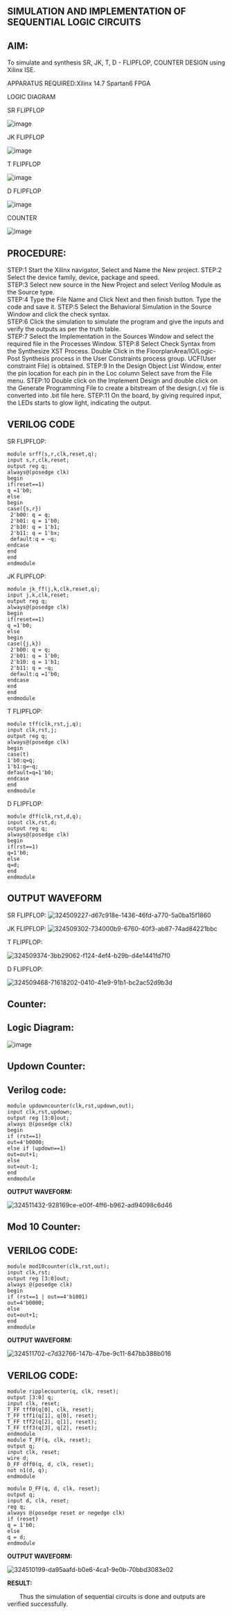 ## SIMULATION AND IMPLEMENTATION OF SEQUENTIAL LOGIC CIRCUITS                                                                                     
## AIM: 
To simulate and synthesis SR, JK, T, D - FLIPFLOP, COUNTER DESIGN using Xilinx ISE.

APPARATUS REQUIRED:Xilinx 14.7 Spartan6 FPGA

LOGIC DIAGRAM

SR FLIPFLOP

![image](https://github.com/navaneethans/VLSI-LAB-EXP-4/assets/6987778/77fb7f38-5649-4778-a987-8468df9ea3c3)


JK FLIPFLOP

![image](https://github.com/navaneethans/VLSI-LAB-EXP-4/assets/6987778/1510e030-4ddc-42b1-88ce-d00f6f0dc7e6)

T FLIPFLOP

![image](https://github.com/navaneethans/VLSI-LAB-EXP-4/assets/6987778/7a020379-efb1-4104-85ee-439d660baa08)


D FLIPFLOP

![image](https://github.com/navaneethans/VLSI-LAB-EXP-4/assets/6987778/dda843c5-f0a0-4b51-93a2-eaa4b7fa8aa0)


COUNTER

![image](https://github.com/navaneethans/VLSI-LAB-EXP-4/assets/6987778/a1fc5f68-aafb-49a1-93d2-779529f525fa)


  
## PROCEDURE:
STEP:1  Start  the Xilinx navigator, Select and Name the New project.
STEP:2  Select the device family, device, package and speed.       
STEP:3  Select new source in the New Project and select Verilog Module as the Source type.                       
STEP:4  Type the File Name and Click Next and then finish button. Type the code and save it.
STEP:5  Select the Behavioral Simulation in the Source Window and click the check syntax.                       
STEP:6  Click the simulation to simulate the program and  give the inputs and verify the outputs as per the truth table.               
STEP:7  Select the Implementation in the Sources Window and select the required file in the Processes Window.
STEP:8  Select Check Syntax from the Synthesize  XST Process. Double Click in the  FloorplanArea/IO/Logic-Post Synthesis process in the User Constraints process group. UCF(User constraint File) is obtained. 
STEP:9  In the Design Object List Window, enter the pin location for each pin in the Loc column Select save from the File menu.
STEP:10 Double click on the Implement Design and double click on the Generate Programming File to create a bitstream of the design.(.v) file is converted into .bit file here.
STEP:11  On the board, by giving required input, the LEDs starts to glow light, indicating the output.

## VERILOG CODE
 SR FLIPFLOP:
```
module srff(s,r,clk,reset,q);
input s,r,clk,reset;
output reg q;
always@(posedge clk)
begin
if(reset==1)
q =1'b0;
else 
begin
case({s,r})
 2'b00: q = q;
 2'b01: q = 1'b0;
 2'b10: q = 1'b1;
 2'b11: q = 1'bx;
 default:q = ~q;
endcase
end 
end
endmodule
```
JK FLIPFLOP:

```
module jk_ff(j,k,clk,reset,q);
input j,k,clk,reset;
output reg q;
always@(posedge clk)
begin
if(reset==1)
q =1'b0;
else 
begin
case({j,k})
 2'b00: q = q;
 2'b01: q = 1'b0;
 2'b10: q = 1'b1;
 2'b11: q = ~q;
 default:q =1'b0;
endcase
end 
end
endmodule
```
T FLIPFLOP:
```
module tff(clk,rst,j,q);
input clk,rst,j;
output reg q;
always@(posedge clk)
begin
case(t)
1'b0:q=q;
1'b1:q=~q;
default=q=1'b0;
endcase
end
endmodule
```
D FLIPFLOP:
```
module dff(clk,rst,d,q);
input clk,rst,d;
output reg q;
always@(posedge clk)
begin
if(rst==1)
q=1'b0;
else
q=d;
end
endmodule
```

## OUTPUT WAVEFORM
 SR FLIPFLOP:
![324509227-d67c918e-1436-46fd-a770-5a0ba15f1860](https://github.com/Subash190/VLSI-LAB-EXP-4/assets/162429716/13e1f33c-1adf-4dc3-88d0-5279b36fd951)

JK FLIPFLOP:
![324509302-734000b9-6760-40f3-ab87-74ad84221bbc](https://github.com/Subash190/VLSI-LAB-EXP-4/assets/162429716/76b74f95-caec-4992-8221-175b0c9769ae)


T FLIPFLOP:

![324509374-3bb29062-f124-4ef4-b29b-d4e1441fd7f0](https://github.com/Subash190/VLSI-LAB-EXP-4/assets/162429716/36eeb124-118b-449e-b6dc-a5728784779f)


D FLIPFLOP:

![324509468-71618202-0410-41e9-91b1-bc2ac52d9b3d](https://github.com/Subash190/VLSI-LAB-EXP-4/assets/162429716/29d6adcf-8752-4d13-97bd-b519ee40a844)


## Counter:
## Logic Diagram:

![image](https://github.com/navaneethans/VLSI-LAB-EXP-4/assets/6987778/a1fc5f68-aafb-49a1-93d2-779529f525fa)
## Updown Counter:
## Verilog code:

```
module updowncounter(clk,rst,updown,out);
input clk,rst,updown;
output reg [3:0]out;
always @(posedge clk)
begin
if (rst==1)
out=4'b0000;
else if (updown==1)
out=out+1;
else
out=out-1;
end
endmodule
```
**OUTPUT WAVEFORM:**


![324511432-928169ce-e00f-4ff6-b962-ad94098c6d46](https://github.com/Subash190/VLSI-LAB-EXP-4/assets/162429716/2f263b21-ebe3-4933-86e9-7dd0b55b2af3)

## Mod 10 Counter:
## VERILOG CODE:


```
module mod10counter(clk,rst,out);
input clk,rst;
output reg [3:0]out;
always @(posedge clk)
begin
if (rst==1 | out==4'b1001)
out=4'b0000;
else
out=out+1;
end
endmodule
```

**OUTPUT WAVEFORM:**


![324511702-c7d32766-147b-47be-9c11-847bb388b016](https://github.com/Subash190/VLSI-LAB-EXP-4/assets/162429716/debf0c5e-f52f-4f53-8d76-d85362143882)



## VERILOG CODE:

```
module ripplecounter(q, clk, reset);
output [3:0] q;
input clk, reset;
T_FF tff0(q[0], clk, reset);
T_FF tff1(q[1], q[0], reset);
T_FF tff2(q[2], q[1], reset);
T_FF tff3(q[3], q[2], reset);
endmodule
module T_FF(q, clk, reset);
output q;
input clk, reset;
wire d;
D_FF dff0(q, d, clk, reset);
not n1(d, q); 
endmodule

module D_FF(q, d, clk, reset);
output q;
input d, clk, reset;
reg q;
always @(posedge reset or negedge clk)
if (reset)
q = 1'b0;
else
q = d;
endmodule
```
**OUTPUT WAVEFORM:**

![324510199-da95aafd-b0e6-4ca1-9e0b-70bbd3083e02](https://github.com/Subash190/VLSI-LAB-EXP-4/assets/162429716/a64e330a-45e5-4f46-9246-a498a67cbaec)


**RESULT:**

&emsp;&emsp;Thus the simulation of sequential circuits is done and outputs are verified
successfully.
